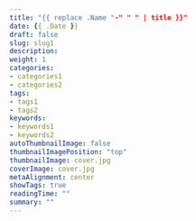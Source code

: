 ```yaml
---
title: "{{ replace .Name "-" " " | title }}"
date: {{ .Date }}
draft: false
slug: slug1
description:
weight: 1
categories:
- categories1
- categories2
tags:
- tags1
- tags2
keywords:
- keywords1
- keywords2
autoThumbnailImage: false
thumbnailImagePosition: "top"
thumbnailImage: cover.jpg
coverImage: cover.jpg
metaAlignment: center
showTags: true
readingTime: ""
summary: ""
---
```


<!--more-->

<!-- toc -->



